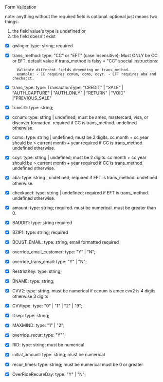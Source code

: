 Form Validation

note: anything without the required field is optional.
optional just means two things:

1. the field value's type is undefined or
2. the field doesn't exist

- [x] gwlogin:
      type: string;
      required
- [x] trans_method:
      type: "CC" or "EFT" (case insensitive); Must ONLY be CC or EFT.
      default value if trans_method is falsy = "CC"
      special instructions:

        Validate different fields depending on trans_method.
        example: - CC requires ccnum, ccmo, ccyr. - EFT requires aba and checkacct.

- [x] trans_type:
      type: TransactionType: "CREDIT" | "SALE" | "AUTH_CAPTURE" | "AUTH_ONLY" | "RETURN" | "VOID" |"PREVIOUS_SALE"
- [x] transID:
      type: string;
- [x] ccnum:
      type: string | undefined;
      must be amex, mastercard, visa, or discover formatted.
      required if CC is trans_method. undefined otherwise.
- [x] ccmo:
      type: string | undefined;
      must be 2 digits.
      cc month + cc year should be > current month + year
      required if CC is trans_method. undefined otherwise.
- [x] ccyr:
      type: string | undefined;
      must be 2 digits.
      cc month + cc year should be > current month + year
      required if CC is trans_method. undefined otherwise.
- [x] aba:
      type: string | undefined;
      required if EFT is trans_method. undefined otherwise.
- [x] checkacct:
      type: string | undefined;
      required if EFT is trans_method. undefined otherwise.
- [x] amount:
      type: string;
      required.
      must be numerical.
      must be greater than 0.
- [x] BADDR1:
      type: string
      required
- [x] BZIP1:
      type: string;
      required
- [x] BCUST_EMAIL:
      type: string;
      email formatted
      required
- [x] override_email_customer:
      type: "Y" | "N";
- [x] override_trans_email:
      type: "Y" | "N";
- [x] RestrictKey:
      type: string;
- [x] BNAME:
      type: string;
- [x] CVV2:
      type: string;
      must be numerical
      if ccnum is amex cvv2 is 4 digits otherwise 3 digits
- [x] CVVtype:
      type: "0" | "1" | "2" | "9";
- [x] Dsep:
      type: string;
- [x] MAXMIND:
      type: "1" | "2";
- [x] override_recur:
      type: "Y"";
- [x] RID:
      type: string;
      must be numerical
- [x] initial_amount:
      type: string;
      must be numerical
- [x] recur_times:
      type: string;
      must be numerical
      must be 0 or greater
- [x] OverRideRecureDay:
      type: "Y" | "N";
